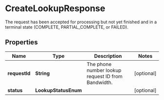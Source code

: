 

# CreateLookupResponse

The request has been accepted for processing but not yet finished and in a terminal state (COMPLETE, PARTIAL_COMPLETE, or FAILED).

## Properties

| Name | Type | Description | Notes |
|------------ | ------------- | ------------- | -------------|
|**requestId** | **String** | The phone number lookup request ID from Bandwidth. |  [optional] |
|**status** | **LookupStatusEnum** |  |  [optional] |



